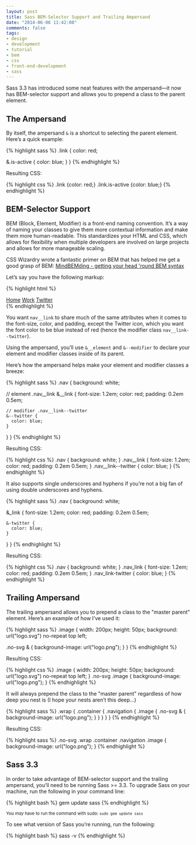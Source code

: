 ```yaml
---
layout: post
title: Sass BEM-Selector Support and Trailing Ampersand
date: "2014-06-06 11:42:00"
comments: false
tags:
- design
- development
- tutorial
- bem
- css
- front-end-development
- sass
---
```


Sass 3.3 has introduced some neat features with the ampersand&mdash;it now has BEM-selector support and allows you to prepend a class to the parent element.

<!--more-->

## The Ampersand

By itself, the ampersand `&` is a shortcut to selecting the parent element. Here’s a quick example:

{% highlight sass %}
.link {
  color: red;

  &.is-active {
    color: blue;
  }
}
{% endhighlight %}

Resulting CSS:

{% highlight css %}
.link           {color: red;}
.link.is-active {color: blue;}
{% endhighlight %}

## BEM-Selector Support

BEM (Block, Element, Modifier) is a front-end naming convention. It’s a way of naming your classes to give them more contextual information and make them more human-readable. This standardizes your HTML and CSS, which allows for flexibility when multiple developers are involved on large projects and allows for more manageable scaling.

CSS Wizardry wrote a fantastic primer on BEM that has helped me get a good grasp of BEM: <a href="http://csswizardry.com/2013/01/mindbemding-getting-your-head-round-bem-syntax/" target="_blank">MindBEMding - getting your head 'round BEM syntax</a>

Let’s say you have the following markup:

{% highlight html %}
<nav class="nav">
  <a href="/" class="nav__link">Home</a>
  <a href="/" class="nav__link">Work</a>
  <a href="/" class="nav__link nav__link--twitter">Twitter</a>
</nav>
{% endhighlight %}

You want `nav__link` to share much of the same attributes when it comes to the font-size, color, and padding, except the Twitter icon, which you want the font color to be blue instead of red (hence the modifier class `nav__link--twitter`).

Using the ampersand, you’ll use `&__element` and `&--modifier` to declare your element and modifier classes inside of its parent.

Here’s how the ampersand helps make your element and modifier classes a breeze:

{% highlight sass %}
.nav {
  background: white;

  // element .nav__link
  &__link {
    font-size: 1.2em;
    color: red;
    padding: 0.2em 0.5em;

    // modifier .nav__link--twitter
    &--twitter {
      color: blue;
    }
  }
}
{% endhighlight %}

Resulting CSS:

{% highlight css %}
.nav {
  background: white;
}
.nav__link {
  font-size: 1.2em;
  color: red;
  padding: 0.2em 0.5em;
}
.nav__link--twitter {
  color: blue;
}
{% endhighlight %}

It also supports single underscores and hyphens if you’re not a big fan of using double underscores and hyphens.

{% highlight sass %}
.nav {
  background: white;

  &_link {
    font-size: 1.2em;
    color: red;
    padding: 0.2em 0.5em;

    &-twitter {
      color: blue;
    }
  }
}
{% endhighlight %}

Resulting CSS:

{% highlight css %}
.nav {
  background: white;
}
.nav_link {
  font-size: 1.2em;
  color: red;
  padding: 0.2em 0.5em;
}
.nav_link-twitter {
  color: blue;
}
{% endhighlight %}

## Trailing Ampersand

The trailing ampersand allows you to prepend a class to the "master parent" element. Here’s an example of how I’ve used it:

{% highlight sass %}
.image {
  width: 200px;
  height: 50px;
  background: url("logo.svg") no-repeat top left;

  .no-svg & {
    background-image: url("logo.png");
  }
}
{% endhighlight %}

Resulting CSS:

{% highlight css %}
.image {
  width: 200px;
  height: 50px;
  background: url("logo.svg") no-repeat top left;
}
.no-svg .image {
  background-image: url("logo.png");
}
{% endhighlight %}

It will always prepend the class to the "master parent" regardless of how deep you nest is (I hope your nests aren’t this deep...)

{% highlight sass %}
.wrap {
  .container {
    .navigation {
      .image {
        .no-svg & {
          background-image: url("logo.png");
        }
      }
    }
  }
}
{% endhighlight %}

Resulting CSS:

{% highlight sass %}
.no-svg .wrap .container .navigation .image {
  background-image: url("logo.png");
}
{% endhighlight %}

## Sass 3.3

In order to take advantage of BEM-selector support and the trailing ampersand, you’ll need to be running Sass >= 3.3. To upgrade Sass on your machine, run the following in your command line:

{% highlight bash %}
gem update sass
{% endhighlight %}

<small>You *may* have to run the command with sudo: `sudo gem update sass`</small>

To see what version of Sass you’re running, run the following:

{% highlight bash %}
sass -v
{% endhighlight %}